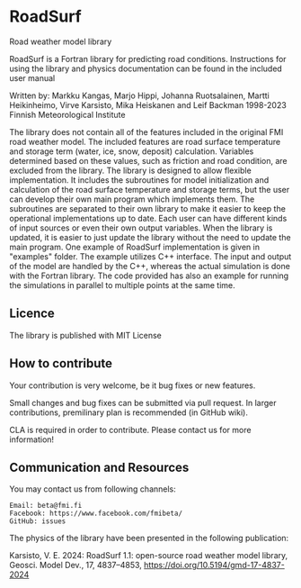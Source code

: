 # RoadSurf
Road weather model library

RoadSurf is a Fortran library for predicting road conditions. Instructions for using the library and physics documentation can be found in the included user manual

Written by: Markku Kangas, Marjo Hippi, Johanna Ruotsalainen, Martti Heikinheimo, Virve Karsisto, Mika Heiskanen and Leif Backman
1998-2023 Finnish Meteorological Institute


The library does not contain all of the features included in the original FMI road weather model. The included features are road surface temperature and storage term (water, ice, snow, deposit) calculation. Variables determined based on these values, such as friction and road condition, are excluded from the library. The library is designed to allow flexible implementation. It includes the subroutines for model initialization and calculation of the road surface temperature and storage terms, but the user can develop their own main program which implements them. The subroutines are separated to their own library to make it easier to keep the operational implementations up to date. Each user can have different kinds of input sources or even their own output variables. When the library is updated, it is easier to just update the library without the need to update the main program. One example of RoadSurf implementation is given in "examples" folder. The example utilizes C++ interface. The input and output of the model are handled by the C++, whereas the actual simulation is done with the Fortran library. The code provided has also an example for running the simulations in parallel to multiple points at the same time. 

## Licence

The library is published with MIT License

## How to contribute

Your contribution is very welcome, be it bug fixes or new features.

Small changes and bug fixes can be submitted via pull request. In larger contributions, premilinary plan is recommended (in GitHub wiki).

CLA is required in order to contribute. Please contact us for more information!

## Communication and Resources

You may contact us from following channels:

    Email: beta@fmi.fi
    Facebook: https://www.facebook.com/fmibeta/
    GitHub: issues

The physics of the library have been presented in the following publication:

Karsisto, V. E. 2024: RoadSurf 1.1: open-source road weather model library, Geosci. Model Dev., 17, 4837–4853, https://doi.org/10.5194/gmd-17-4837-2024 
